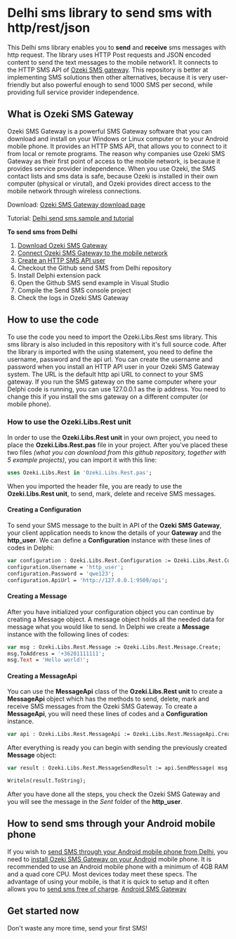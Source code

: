 # Delhi sms library to send sms with http/rest/json

This Delhi sms library enables you to **send** and **receive** sms messages with http request.
The library uses HTTP Post requests and JSON encoded content to send the text
messages to the mobile network1. It connects to the HTTP SMS API of 
[Ozeki SMS gateway](https://ozeki-sms-gateway.com). This repository is better
at implementing SMS solutions then other alternatives, because it is very user-friendly but also powerful enough 
to send 1000 SMS per second, while providing full service provider independence.

## What is Ozeki SMS Gateway 

Ozeki SMS Gateway is a powerful SMS Gateway software that you can download and install on your Windows or Linux computer or to your Android mobile phone. It provides an HTTP SMS API, that allows you to connect to it from local or remote programs. The reason why companies use Ozeki SMS Gateway as their first point of access to the mobile network, is because it provides service provider independence. When you use Ozeki, the SMS contact lists and sms data is safe, because Ozeki is installed in their own computer (physical or virutal), and Ozeki provides direct access to the mobile network through wireless connections.

Download: [Ozeki SMS Gateway download page](https://ozeki-sms-gateway.com/p_727-download-sms-gateway.html)

Tutorial: [Delhi send sms sample and tutorial](https://ozeki-sms-gateway.com/p_849-delphi-send-sms-with-the-http-rest-api-code-sample.html)

**To send sms from Delhi**
1. [Download Ozeki SMS Gateway](https://ozeki-sms-gateway.com/p_727-download-sms-gateway.html)
2. [Connect Ozeki SMS Gateway to the mobile network](https://ozeki-sms-gateway.com/p_70-mobile-network-connections.html)
3. [Create an HTTP SMS API user](https://ozeki-sms-gateway.com/p_2102-create-an-http-sms-api-user-account.html)
4. Checkout the Github send SMS from Delhi repository
5. Install Delphi extension pack
6. Open the Github SMS send example in Visual Studio
7. Compile the Send SMS console project
8. Check the logs in Ozeki SMS Gateway

## How to use the code

To use the code you need to import the Ozeki.Libs.Rest sms library. This sms library is also included in this repository with it's full source code. After the library is imported with the using statement, you need to define the username, password and the api url. You can create the username and password when you install an HTTP API user in your Ozeki SMS Gateway system.
The URL is the default http api URL to connect to your SMS gateway. If you run the SMS gateway on the same computer where your Delphi code is running, you can use 127.0.0.1 as the ip address. You need to change this if you install the sms gateway on a different computer (or mobile phone).

### How to use the Ozeki.Libs.Rest unit

In order to use the __Ozeki.Libs.Rest unit__ in your own project, you need to place the __Ozeki.Libs.Rest.pas__ file in your project.
After you've placed these two files _(what you can download from this github repository, together with 5 example projects)_, you can import it with this line:

```pascal
uses Ozeki.Libs.Rest in 'Ozeki.Libs.Rest.pas';
```
When you imported the header file, you are ready to use the __Ozeki.Libs.Rest unit__, to send, mark, delete and receive SMS messages.

#### Creating a Configuration

To send your SMS message to the built in API of the __Ozeki SMS Gateway__, your client application needs to know the details of your __Gateway__ and the __http_user__.
We can define a __Configuration__ instance with these lines of codes in Delphi:

```pascal
var configuration : Ozeki.Libs.Rest.Configuration := Ozeki.Libs.Rest.Configuration.Create;
configuration.Username = 'http_user';
configuration.Password = 'qwe123';
configuration.ApiUrl = 'http://127.0.0.1:9509/api';
```

#### Creating a Message

After you have initialized your configuration object you can continue by creating a Message object.
A message object holds all the needed data for message what you would like to send.
In Delphi we create a __Message__ instance with the following lines of codes:

```pascal
var msg : Ozeki.Libs.Rest.Message := Ozeki.Libs.Rest.Message.Create;
msg.ToAddress = '+36201111111';
msg.Text = 'Hello world!';
```

#### Creating a MessageApi

You can use the __MessageApi__ class of the __Ozeki.Libs.Rest unit__ to create a __MessageApi__ object which has the methods to send, delete, mark and receive SMS messages from the Ozeki SMS Gateway.
To create a __MessageApi__, you will need these lines of codes and a __Configuration__ instance.

```pascal
var api : Ozeki.Libs.Rest.MessageApi := Ozeki.Libs.Rest.MessageApi.Create(configuration);
```

After everything is ready you can begin with sending the previously created __Message__ object:

```pascal
var result : Ozeki.Libs.Rest.MessageSendResult := api.SendMessage( msg );

Writeln(result.ToString);
```

After you have done all the steps, you check the Ozeki SMS Gateway and you will see the message in the _Sent_ folder of the __http_user__.

## How to send sms through your Android mobile phone

If you wish to [send SMS through your Android mobile phone from Delhi](https://android-sms-gateway.com/), you need to [install Ozeki SMS Gateway on your Android](https://ozeki-sms-gateway.com/p_2847-how-to-install-ozeki-sms-gateway-on-android.html) mobile phone. It is recommended to use an Android mobile phone with a minimum of 4GB RAM and a quad core CPU. Most devices today meet these specs. The advantage of using your mobile, is that it is quick to setup and it often allows you to [send sms free of charge](https://android-sms-gateway.com/p_246-how-to-send-sms-free-of-charge.html).
[Android SMS Gateway](https://android-sms-gateway.com)

## Get started now

Don't waste any more time, send your first SMS!
